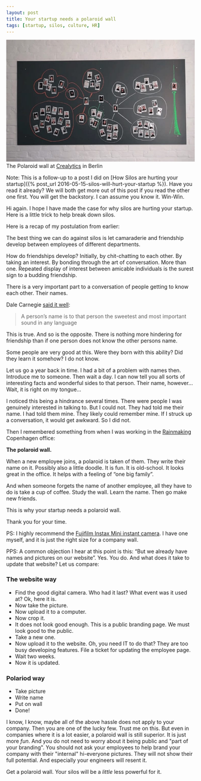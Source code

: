 ```yaml
---
layout: post
title: Your startup needs a polaroid wall
tags: [startup, silos, culture, HR]
---
```


![The Polaroid wall at Crealytics in Berlin](/assets/2016-05-18-your-startup-needs-a-polaroid-wall/crealytics-polaroid-wall-berlin.jpg)
The Polaroid wall at [Crealytics](https://crealytics.com/) in Berlin

Note: This is a follow-up to a post I did on [How Silos are hurting your startup]({% post_url 2016-05-15-silos-will-hurt-your-startup %}). Have you read it already? We will both get more out of this post if you read the other one first. You will get the backstory. I can assume you know it. Win-Win.

Hi again. I hope I have made the case for why silos are hurting your startup. Here is a little trick to help break down silos.

Here is a recap of my postulation from earlier:

The best thing we can do against silos is let camaraderie and friendship develop between employees of different departments.

How do friendships develop? Initially, by chit-chatting to each other. By taking an interest. By bonding through the art of conversation. More than one. Repeated display of interest between amicable individuals is the surest sign to a budding friendship.

There is a very important part to a conversation of people getting to know each other. Their names.

Dale Carnegie [said it well](http://dalecarnegieboston.tumblr.com/post/26913630460/dale-tip-6-a-persons-name-is-the-sweetest):

> A person’s name is to that person the sweetest and most important sound in any language

This is true. And so is the opposite. There is nothing more hindering for friendship than if one person does not know the other persons name.

Some people are very good at this. Were they born with this ability? Did they learn it somehow? I do not know.

Let us go a year back in time. I had a bit of a problem with names then. Introduce me to someone. Then wait a day. I can now tell you all sorts of interesting facts and wonderful sides to that person. Their name, however…
Wait, it is right on my tongue…

I noticed this being a hindrance several times. There were people I was genuinely interested in talking to. But I could not. They had told me their name. I had told them mine. They likely could remember mine. If I struck up a conversation, it would get awkward. So I did not.

Then I remembered something from when I was working in the [Rainmaking](https://rainmaking.io/) Copenhagen office:

**The polaroid wall.**

When a new employee joins, a polaroid is taken of them. They write their name on it. Possibly also a little doodle. It is fun. It is old-school. It looks great in the office. It helps with a feeling of “one big family”.

And when someone forgets the name of another employee, all they have to do is take a cup of coffee. Study the wall. Learn the name. Then go make new friends.

This is why your startup needs a polaroid wall.

Thank you for your time.

PS: I highly recommend the [Fujifilm Instax Mini instant camera](https://amzn.to/3Uy9aU0). I have one myself, and it is just the right size for a company wall.

PPS: A common objection I hear at this point is this: “But we already have names and pictures on our website”. Yes. You do. And what does it take to update that website? Let us compare:

### The website way
- Find the good digital camera. Who had it last? What event was it used at? Ok, here it is.
- Now take the picture.
- Now upload it to a computer.
- Now crop it.
- It does not look good enough. This is a public branding page. We must look good to the public.
- Take a new one.
- Now upload it to the website. Oh, you need IT to do that? They are too busy developing features. File a ticket for updating the employee page.
- Wait two weeks.
- Now it is updated. 

### Polariod way
- Take picture
- Write name
- Put on wall
- Done!

I know, I know, maybe all of the above hassle does not apply to your company. Then you are one of the lucky few. Trust me on this.
But even in companies where it is a lot easier, a polaroid wall is still superior. It is just more _fun_. And you do not need to worry about it being public and "part of your branding".
You should not ask your employees to help brand your company with their "internal" hi-everyone pictures. They will not show their full potential. And especially your engineers will resent it.  

Get a polaroid wall. Your silos will be a _little_ less powerful for it.
